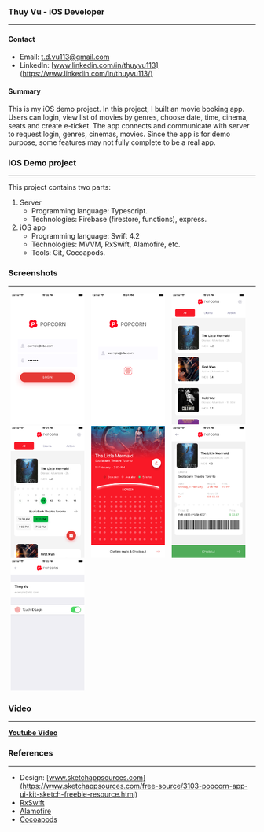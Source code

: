 ### Thuy Vu - iOS Developer
----
#### Contact

* Email: <t.d.vu113@gmail.com>
* LinkedIn: [www.linkedin.com/in/thuyvu113](https://www.linkedin.com/in/thuyvu113/)

#### Summary
This is my iOS demo project. In this project, I built an movie booking app. Users can login, view list of movies by genres, choose date, time, cinema, seats and create e-ticket. The app connects and communicate with server to request login, genres, cinemas, movies. Since the app is for demo purpose, some features may not fully complete to be a real app. 

### iOS Demo project
---
This project contains two parts:

1. Server
	* Programming language: Typescript.
	* Technologies: Firebase (firestore, functions), express.
2. iOS app
	* Programming language: Swift 4.2
	* Technologies: MVVM, RxSwift, Alamofire, etc.
	* Tools: Git, Cocoapods. 
	
### Screenshots
---

<p float="left">
  <img src="https://raw.githubusercontent.com/thuyvu113/iOSDemo/master/Screenshots/1.png" width="150"  hspace="5"/>
  <img src="https://raw.githubusercontent.com/thuyvu113/iOSDemo/master/Screenshots/2.png" width="150" hspace="5"/> 
  <img src="https://raw.githubusercontent.com/thuyvu113/iOSDemo/master/Screenshots/3.png" width="150" hspace="5"/>
  <img src="https://raw.githubusercontent.com/thuyvu113/iOSDemo/master/Screenshots/4.png" width="150" hspace="5"/>
  <img src="https://raw.githubusercontent.com/thuyvu113/iOSDemo/master/Screenshots/5.png" width="150" hspace="5"/>
  <img src="https://raw.githubusercontent.com/thuyvu113/iOSDemo/master/Screenshots/6.png" width="150" hspace="5"/> 
  <img src="https://raw.githubusercontent.com/thuyvu113/iOSDemo/master/Screenshots/7.png" width="150" hspace="5"/>
</p>

### Video
---

[__Youtube Video__](https://youtu.be/cwQc2byGb3k)

### References
---
* Design: [www.sketchappsources.com](https://www.sketchappsources.com/free-source/3103-popcorn-app-ui-kit-sketch-freebie-resource.html)
* [RxSwift](https://github.com/ReactiveX/RxSwift)
* [Alamofire](https://github.com/Alamofire/Alamofire)
* [Cocoapods](https://cocoapods.org/)

